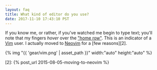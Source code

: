 ```yaml
---
layout: faq
title: What kind of editor do you use?
date: 2017-11-10 17:43:10 PST
---
```


If you know me, or rather, if you've watched me begin to type text; you'll note
that my fingers _hover_ over the ["home row"][1]. This is an indicator of
a [Vim][] user. I actually moved to [Neovim][] for a [few reasons][2].

{% img "{{ 'gear/vim.png' | asset_path }}" width:"auto" height:"auto" %}

[1]: https://www.computerhope.com/jargon/h/hrk.htm
[vim]: http://vim.org
[neovim]: https://neovim.io
[2]: {% post_url 2015-08-05-moving-to-neovim %}
